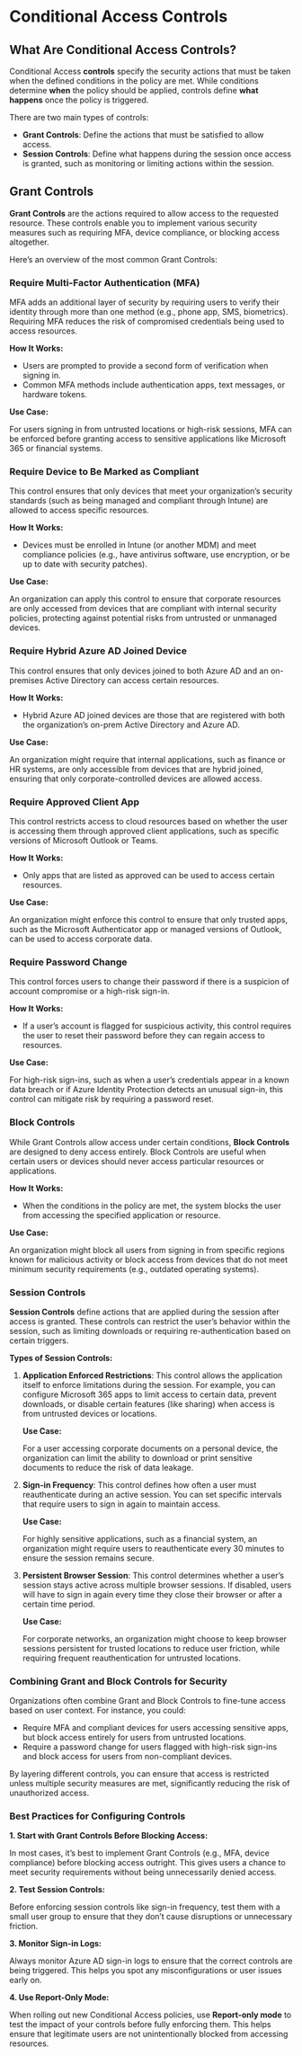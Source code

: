 # Conditional Access Controls

## **What Are Conditional Access Controls?**

Conditional Access **controls** specify the security actions that must be taken when the defined conditions in the policy are met. While conditions determine **when** the policy should be applied, controls define **what happens** once the policy is triggered.

There are two main types of controls:

* **Grant Controls**: Define the actions that must be satisfied to allow access.
* **Session Controls**: Define what happens during the session once access is granted, such as monitoring or limiting actions within the session.

## **Grant Controls**

**Grant Controls** are the actions required to allow access to the requested resource. These controls enable you to implement various security measures such as requiring MFA, device compliance, or blocking access altogether.

Here’s an overview of the most common Grant Controls:

### **Require Multi-Factor Authentication (MFA)**

MFA adds an additional layer of security by requiring users to verify their identity through more than one method (e.g., phone app, SMS, biometrics). Requiring MFA reduces the risk of compromised credentials being used to access resources.

**How It Works:**

* Users are prompted to provide a second form of verification when signing in.
* Common MFA methods include authentication apps, text messages, or hardware tokens.

**Use Case:**

For users signing in from untrusted locations or high-risk sessions, MFA can be enforced before granting access to sensitive applications like Microsoft 365 or financial systems.

### **Require Device to Be Marked as Compliant**

This control ensures that only devices that meet your organization’s security standards (such as being managed and compliant through Intune) are allowed to access specific resources.

**How It Works:**

* Devices must be enrolled in Intune (or another MDM) and meet compliance policies (e.g., have antivirus software, use encryption, or be up to date with security patches).

**Use Case:**

An organization can apply this control to ensure that corporate resources are only accessed from devices that are compliant with internal security policies, protecting against potential risks from untrusted or unmanaged devices.

### **Require Hybrid Azure AD Joined Device**

This control ensures that only devices joined to both Azure AD and an on-premises Active Directory can access certain resources.

**How It Works:**

* Hybrid Azure AD joined devices are those that are registered with both the organization’s on-prem Active Directory and Azure AD.

**Use Case:**

An organization might require that internal applications, such as finance or HR systems, are only accessible from devices that are hybrid joined, ensuring that only corporate-controlled devices are allowed access.

### **Require Approved Client App**

This control restricts access to cloud resources based on whether the user is accessing them through approved client applications, such as specific versions of Microsoft Outlook or Teams.

**How It Works:**

* Only apps that are listed as approved can be used to access certain resources.

**Use Case:**

An organization might enforce this control to ensure that only trusted apps, such as the Microsoft Authenticator app or managed versions of Outlook, can be used to access corporate data.

### **Require Password Change**

This control forces users to change their password if there is a suspicion of account compromise or a high-risk sign-in.

**How It Works:**

* If a user’s account is flagged for suspicious activity, this control requires the user to reset their password before they can regain access to resources.

**Use Case:**

For high-risk sign-ins, such as when a user’s credentials appear in a known data breach or if Azure Identity Protection detects an unusual sign-in, this control can mitigate risk by requiring a password reset.

### **Block Controls**

While Grant Controls allow access under certain conditions, **Block Controls** are designed to deny access entirely. Block Controls are useful when certain users or devices should never access particular resources or applications.

**How It Works:**

* When the conditions in the policy are met, the system blocks the user from accessing the specified application or resource.

**Use Case:**

An organization might block all users from signing in from specific regions known for malicious activity or block access from devices that do not meet minimum security requirements (e.g., outdated operating systems).

### **Session Controls**

**Session Controls** define actions that are applied during the session after access is granted. These controls can restrict the user’s behavior within the session, such as limiting downloads or requiring re-authentication based on certain triggers.

**Types of Session Controls:**

1.  **Application Enforced Restrictions**: This control allows the application itself to enforce limitations during the session. For example, you can configure Microsoft 365 apps to limit access to certain data, prevent downloads, or disable certain features (like sharing) when access is from untrusted devices or locations.

    **Use Case:**

    For a user accessing corporate documents on a personal device, the organization can limit the ability to download or print sensitive documents to reduce the risk of data leakage.
2.  **Sign-in Frequency**: This control defines how often a user must reauthenticate during an active session. You can set specific intervals that require users to sign in again to maintain access.

    **Use Case:**

    For highly sensitive applications, such as a financial system, an organization might require users to reauthenticate every 30 minutes to ensure the session remains secure.
3.  **Persistent Browser Session**: This control determines whether a user’s session stays active across multiple browser sessions. If disabled, users will have to sign in again every time they close their browser or after a certain time period.

    **Use Case:**

    For corporate networks, an organization might choose to keep browser sessions persistent for trusted locations to reduce user friction, while requiring frequent reauthentication for untrusted locations.

### **Combining Grant and Block Controls for Security**

Organizations often combine Grant and Block Controls to fine-tune access based on user context. For instance, you could:

* Require MFA and compliant devices for users accessing sensitive apps, but block access entirely for users from untrusted locations.
* Require a password change for users flagged with high-risk sign-ins and block access for users from non-compliant devices.

By layering different controls, you can ensure that access is restricted unless multiple security measures are met, significantly reducing the risk of unauthorized access.

### **Best Practices for Configuring Controls**

**1. Start with Grant Controls Before Blocking Access:**

In most cases, it’s best to implement Grant Controls (e.g., MFA, device compliance) before blocking access outright. This gives users a chance to meet security requirements without being unnecessarily denied access.

**2. Test Session Controls:**

Before enforcing session controls like sign-in frequency, test them with a small user group to ensure that they don’t cause disruptions or unnecessary friction.

**3. Monitor Sign-in Logs:**

Always monitor Azure AD sign-in logs to ensure that the correct controls are being triggered. This helps you spot any misconfigurations or user issues early on.

**4. Use Report-Only Mode:**

When rolling out new Conditional Access policies, use **Report-only mode** to test the impact of your controls before fully enforcing them. This helps ensure that legitimate users are not unintentionally blocked from accessing resources.
